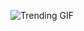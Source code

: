 
<!-- GIF_SECTION -->
![Trending GIF](https://media2.giphy.com/media/v1.Y2lkPThiYjIxNzcycGJrdG5qc3hpdWNienR3dDh2OXhrZXJvcGRqdDZudWJveDl1a2s5OSZlcD12MV9naWZzX3NlYXJjaCZjdD1n/aHiv481xki1WdhQonS/giphy.gif)
<!-- END_GIF_SECTION -->
